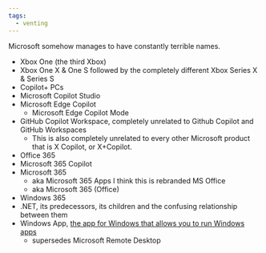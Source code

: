 ```yaml
---
tags:
  - venting
---
```

Microsoft somehow manages to have constantly terrible names.

- Xbox One (the third Xbox)
- Xbox One X & One S followed by the completely different Xbox Series X & Series S
- Copilot+ PCs
- Microsoft Copilot Studio
- Microsoft Edge Copilot
  - Microsoft Edge Copilot Mode
- GitHub Copilot Workspace, completely unrelated to Github Copilot and GitHub Workspaces
	- This is also completely unrelated to every other Microsoft product that is X Copilot, or X+Copilot.
- Office 365
- Microsoft 365 Copilot
- Microsoft 365
	- aka Microsoft 365 Apps I think this is rebranded MS Office
	- aka Microsoft 365 (Office)
- Windows 365
- .NET, its predecessors, its children and the confusing relationship between them
- Windows App, [the app for Windows that allows you to run Windows apps](https://arstechnica.com/gadgets/2024/09/microsoft-releases-a-new-windows-app-called-windows-app-for-running-windows-apps/?utm_brand=arstechnica&utm_social-type=owned&utm_source=mastodon&utm_medium=social) 
	- supersedes Microsoft Remote Desktop
